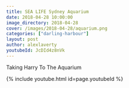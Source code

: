 ```yaml
---
title: SEA LIFE Sydney Aquarium
date: 2018-04-28 10:00:00
image_directory: 2018-04-28
cover: /images/2018-04-28/aquarium.png
categories: ["darling-harbour"]
layout: post
author: alexlaverty
youtubeId: JcDId4z8nVk
---
```

Taking Harry To The Aquarium

{% include youtube.html id=page.youtubeId %}